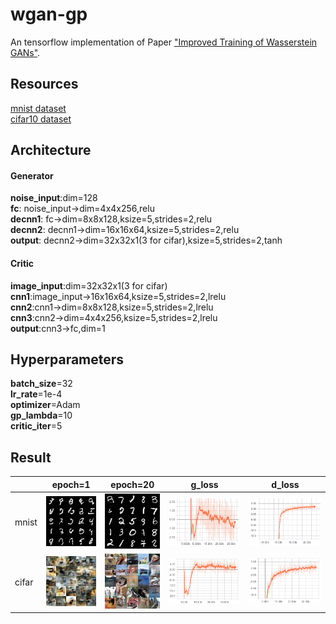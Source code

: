 # wgan-gp
An tensorflow implementation of Paper ["Improved Training of Wasserstein GANs"](https://arxiv.org/pdf/1704.00028.pdf).
## Resources
[mnist dataset](http://yann.lecun.com/exdb/mnist/) <br>
[cifar10 dataset](https://www.cs.toronto.edu/~kriz/cifar.html) <br>
## Architecture
#### Generator
**noise_input**:dim=128 <br>
**fc**: noise_input->dim=4x4x256,relu <br>
**decnn1**: fc->dim=8x8x128,ksize=5,strides=2,relu <br>
**decnn2**: decnn1->dim=16x16x64,ksize=5,strides=2,relu <br>
**output**: decnn2->dim=32x32x1(3 for cifar),ksize=5,strides=2,tanh <br>
#### Critic
**image_input**:dim=32x32x1(3 for cifar) <br>
**cnn1**:image_input->16x16x64,ksize=5,strides=2,lrelu <br>
**cnn2**:cnn1->dim=8x8x128,ksize=5,strides=2,lrelu <br>
**cnn3**:cnn2->dim=4x4x256,ksize=5,strides=2,lrelu <br>
**output**:cnn3->fc,dim=1 <br>
## Hyperparameters
**batch_size**=32 <br>
**lr_rate**=1e-4  <br>
**optimizer**=Adam <br>
**gp_lambda**=10 <br>
**critic_iter**=5 <br>
## Result
||epoch=1|epoch=20|g_loss|d_loss
---|:--:|:--:|:--:|:--:|
mnist|![mnist_epoch=1](https://github.com/Jthon/wgan-gp/blob/master/result/mnist/epoch%3D1.jpg)|![mnist_epoch=20](https://github.com/Jthon/wgan-gp/blob/master/result/mnist/epoch%3D20.jpg)|![mnist_g_loss](https://github.com/Jthon/wgan-gp/blob/master/result/mnist_g.png)|![mnist_d_loss](https://github.com/Jthon/wgan-gp/blob/master/result/mnist_d.png)|
cifar|![cifar_epoch=1](https://github.com/Jthon/wgan-gp/blob/master/result/cifar/epoch%3D1.jpg)|![cifar_epoch=20](https://github.com/Jthon/wgan-gp/blob/master/result/cifar/epoch%3D20.jpg)|![cifar_g_loss](https://github.com/Jthon/wgan-gp/blob/master/result/cifar_g.png)|![cifar_d_loss](https://github.com/Jthon/wgan-gp/blob/master/result/cifar_d.png)|

